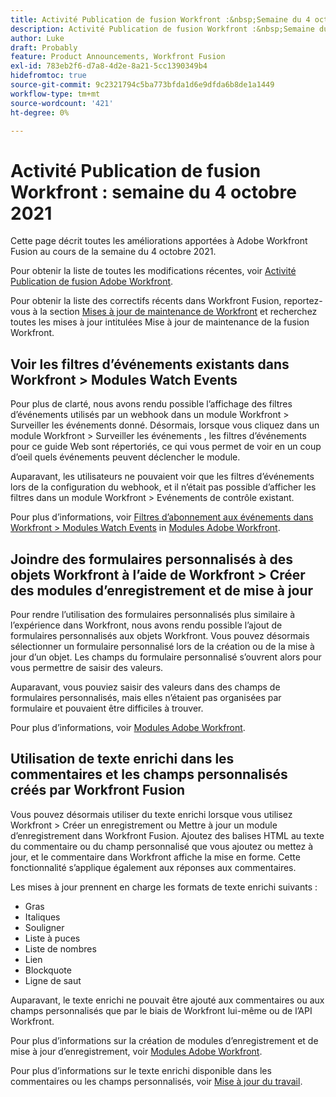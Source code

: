 ```yaml
---
title: Activité Publication de fusion Workfront :&nbsp;Semaine du 4 octobre 2021
description: Activité Publication de fusion Workfront :&nbsp;Semaine du 4 octobre 2021
author: Luke
draft: Probably
feature: Product Announcements, Workfront Fusion
exl-id: 783eb2f6-d7a8-4d2e-8a21-5cc1390349b4
hidefromtoc: true
source-git-commit: 9c2321794c5ba773bfda1d6e9dfda6b8de1a1449
workflow-type: tm+mt
source-wordcount: '421'
ht-degree: 0%

---
```


# Activité Publication de fusion Workfront : semaine du 4 octobre 2021

Cette page décrit toutes les améliorations apportées à Adobe Workfront Fusion au cours de la semaine du 4 octobre 2021.

Pour obtenir la liste de toutes les modifications récentes, voir [Activité Publication de fusion Adobe Workfront](../../../product-announcements/product-releases/fusion-release-activity/fusion-release-activity.md).

Pour obtenir la liste des correctifs récents dans Workfront Fusion, reportez-vous à la section [Mises à jour de maintenance de Workfront](https://one.workfront.com/s/article/Workfront-Maintenance-Updates-1882317350) et recherchez toutes les mises à jour intitulées Mise à jour de maintenance de la fusion Workfront.

## Voir les filtres d’événements existants dans Workfront > Modules Watch Events

Pour plus de clarté, nous avons rendu possible l’affichage des filtres d’événements utilisés par un webhook dans un module Workfront > Surveiller les événements donné. Désormais, lorsque vous cliquez dans un module Workfront > Surveiller les événements , les filtres d’événements pour ce guide Web sont répertoriés, ce qui vous permet de voir en un coup d’oeil quels événements peuvent déclencher le module.

Auparavant, les utilisateurs ne pouvaient voir que les filtres d’événements lors de la configuration du webhook, et il n’était pas possible d’afficher les filtres dans un module Workfront > Evénements de contrôle existant.

Pour plus d’informations, voir [Filtres d’abonnement aux événements dans Workfront > Modules Watch Events](../../../workfront-fusion/apps-and-their-modules/workfront-modules.md#event) in [Modules Adobe Workfront](../../../workfront-fusion/apps-and-their-modules/workfront-modules.md).

## Joindre des formulaires personnalisés à des objets Workfront à l’aide de Workfront > Créer des modules d’enregistrement et de mise à jour

Pour rendre l’utilisation des formulaires personnalisés plus similaire à l’expérience dans Workfront, nous avons rendu possible l’ajout de formulaires personnalisés aux objets Workfront. Vous pouvez désormais sélectionner un formulaire personnalisé lors de la création ou de la mise à jour d’un objet. Les champs du formulaire personnalisé s’ouvrent alors pour vous permettre de saisir des valeurs.

Auparavant, vous pouviez saisir des valeurs dans des champs de formulaires personnalisés, mais elles n’étaient pas organisées par formulaire et pouvaient être difficiles à trouver.

Pour plus d’informations, voir [Modules Adobe Workfront](../../../workfront-fusion/apps-and-their-modules/workfront-modules.md).

## Utilisation de texte enrichi dans les commentaires et les champs personnalisés créés par Workfront Fusion

Vous pouvez désormais utiliser du texte enrichi lorsque vous utilisez Workfront > Créer un enregistrement ou Mettre à jour un module d’enregistrement dans Workfront Fusion. Ajoutez des balises HTML au texte du commentaire ou du champ personnalisé que vous ajoutez ou mettez à jour, et le commentaire dans Workfront affiche la mise en forme. Cette fonctionnalité s’applique également aux réponses aux commentaires.

Les mises à jour prennent en charge les formats de texte enrichi suivants :

* Gras
* Italiques
* Souligner
* Liste à puces
* Liste de nombres
* Lien
* Blockquote
* Ligne de saut

Auparavant, le texte enrichi ne pouvait être ajouté aux commentaires ou aux champs personnalisés que par le biais de Workfront lui-même ou de l’API Workfront.

Pour plus d’informations sur la création de modules d’enregistrement et de mise à jour d’enregistrement, voir [Modules Adobe Workfront](../../../workfront-fusion/apps-and-their-modules/workfront-modules.md).

Pour plus d’informations sur le texte enrichi disponible dans les commentaires ou les champs personnalisés, voir [Mise à jour du travail](../../../workfront-basics/updating-work-items-and-viewing-updates/update-work.md).
